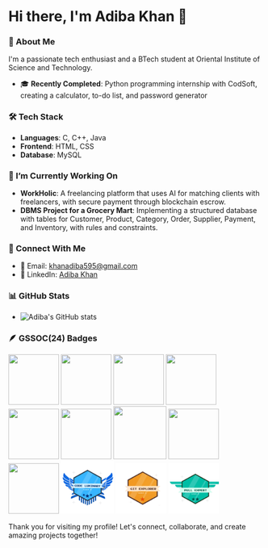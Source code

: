 # Hi there, I'm Adiba Khan 👋

### 🚀 About Me
I'm a passionate tech enthusiast and a BTech student at Oriental Institute of Science and Technology.
- 🎓 **Recently Completed**: Python programming internship with CodSoft, creating a calculator, to-do list, and password generator

### 🛠️ Tech Stack
- **Languages**: C, C++, Java
- **Frontend**: HTML, CSS
- **Database**: MySQL

### 🌱 I’m Currently Working On
- **WorkHolic**: A freelancing platform that uses AI for matching clients with freelancers, with secure payment through blockchain escrow.
- **DBMS Project for a Grocery Mart**: Implementing a structured database with tables for Customer, Product, Category, Order, Supplier, Payment, and Inventory, with rules and constraints.

### 🤝 Connect With Me
- 📧 Email: khanadiba595@gmail.com
- 💼 LinkedIn: [Adiba Khan](https://www.linkedin.com/in/adiba-khan-94727a269/)

### 📊 GitHub Stats
- ![Adiba's GitHub stats](https://github.com/Adibakhan14)

### 🪶 GSSOC(24) Badges 
<img src="https://raw.githubusercontent.com/GSSoC24/Postman-Challenge/main/docs/assets/Postman%20White.png" width="100px" height="100px" />
  <img src="https://raw.githubusercontent.com/GSSoC24/Postman-Challenge/main/docs/assets/1.png" width="100px" height="100px" />
  <img src="https://raw.githubusercontent.com/GSSoC24/Postman-Challenge/main/docs/assets/2.png" width="100px" height="100px" />
  <img src="https://raw.githubusercontent.com/GSSoC24/Postman-Challenge/main/docs/assets/3.png" width="100px" height="100px" />
  <img src="https://raw.githubusercontent.com/GSSoC24/Postman-Challenge/main/docs/assets/4.png" width="100px" height="100px" />
  <img src="https://raw.githubusercontent.com/GSSoC24/Postman-Challenge/main/docs/assets/5.png" width="100px" height="100px" />
  <img src="https://raw.githubusercontent.com/GSSoC24/Postman-Challenge/main/docs/assets/6.png" width="105px" height="105px" />
  <img src="https://raw.githubusercontent.com/GSSoC24/Postman-Challenge/main/docs/assets/7.png" width="100px" height="100px" />
  <img src="https://raw.githubusercontent.com/GSSoC24/Postman-Challenge/main/docs/assets/8.png" width="100px" height="100px" />
  <img src="https://raw.githubusercontent.com/GSSoC24/Contributor/refs/heads/main/assets/Code%20Luminary.png" width="105px" height="105px" />
  <img src="https://raw.githubusercontent.com/GSSoC24/Contributor/refs/heads/main/assets/Git%20Explorer.png" width="100px" height="100px" />
  <img src="https://raw.githubusercontent.com/GSSoC24/Contributor/refs/heads/main/assets/Pull%20Expert.png" width="100px" height="100px" /></a>





Thank you for visiting my profile! Let's connect, collaborate, and create amazing projects together!
